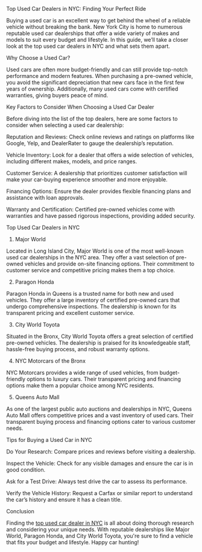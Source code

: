 Top Used Car Dealers in NYC: Finding Your Perfect Ride

Buying a used car is an excellent way to get behind the wheel of a reliable vehicle without breaking the bank. New York City is home to numerous reputable used car dealerships that offer a wide variety of makes and models to suit every budget and lifestyle. In this guide, we’ll take a closer look at the top used car dealers in NYC and what sets them apart.

Why Choose a Used Car?

Used cars are often more budget-friendly and can still provide top-notch performance and modern features. When purchasing a pre-owned vehicle, you avoid the significant depreciation that new cars face in the first few years of ownership. Additionally, many used cars come with certified warranties, giving buyers peace of mind.

Key Factors to Consider When Choosing a Used Car Dealer

Before diving into the list of the top dealers, here are some factors to consider when selecting a used car dealership:

Reputation and Reviews: Check online reviews and ratings on platforms like Google, Yelp, and DealerRater to gauge the dealership’s reputation.

Vehicle Inventory: Look for a dealer that offers a wide selection of vehicles, including different makes, models, and price ranges.

Customer Service: A dealership that prioritizes customer satisfaction will make your car-buying experience smoother and more enjoyable.

Financing Options: Ensure the dealer provides flexible financing plans and assistance with loan approvals.

Warranty and Certification: Certified pre-owned vehicles come with warranties and have passed rigorous inspections, providing added security.

Top Used Car Dealers in NYC

1. Major World

Located in Long Island City, Major World is one of the most well-known used car dealerships in the NYC area. They offer a vast selection of pre-owned vehicles and provide on-site financing options. Their commitment to customer service and competitive pricing makes them a top choice.

2. Paragon Honda

Paragon Honda in Queens is a trusted name for both new and used vehicles. They offer a large inventory of certified pre-owned cars that undergo comprehensive inspections. The dealership is known for its transparent pricing and excellent customer service.

3. City World Toyota

Situated in the Bronx, City World Toyota offers a great selection of certified pre-owned vehicles. The dealership is praised for its knowledgeable staff, hassle-free buying process, and robust warranty options.

4. NYC Motorcars of the Bronx

NYC Motorcars provides a wide range of used vehicles, from budget-friendly options to luxury cars. Their transparent pricing and financing options make them a popular choice among NYC residents.

5. Queens Auto Mall

As one of the largest public auto auctions and dealerships in NYC, Queens Auto Mall offers competitive prices and a vast inventory of used cars. Their transparent buying process and financing options cater to various customer needs.

Tips for Buying a Used Car in NYC

Do Your Research: Compare prices and reviews before visiting a dealership.

Inspect the Vehicle: Check for any visible damages and ensure the car is in good condition.

Ask for a Test Drive: Always test drive the car to assess its performance.

Verify the Vehicle History: Request a Carfax or similar report to understand the car’s history and ensure it has a clean title.

Conclusion

Finding the [top used car dealer in NYC](https://majorworld.com/all-vehicles/) is all about doing thorough research and considering your unique needs. With reputable dealerships like Major World, Paragon Honda, and City World Toyota, you're sure to find a vehicle that fits your budget and lifestyle. Happy car hunting!